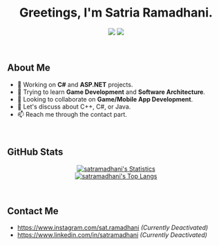 <h1 align="center">
  Greetings, I'm Satria Ramadhani.
</h1>

<p align="center">
  <img src="https://img.shields.io/badge/Nickname-Raintechi-lime" />
  <img src="https://img.shields.io/badge/Focus-Backend Development-blue" />
</p>
<br />

## About Me
- 🔭 Working on **C#** and **ASP.NET** projects.
- 📖 Trying to learn **Game Development** and **Software Architecture**.
- 🤝 Looking to collaborate on **Game/Mobile App Development**.
- 💬 Let's discuss about C++, C#, or Java.
- 📫 Reach me through the contact part.
<br />

## GitHub Stats

<div align="center">
  
  [![satramadhani's Statistics](https://github-readme-stats.vercel.app/api?username=satramadhani&show_icons=true&theme=transparent&rank_icon=github)](https://github.com/satramadhani)
  <br />
  [![satramadhani's Top Langs](https://github-readme-stats.vercel.app/api/top-langs/?username=satramadhani&theme=transparent)](https://github.com/satramadhani)

</div>
<br />

## Contact Me
- https://www.instagram.com/sat.ramadhani *(Currently Deactivated)*
- https://www.linkedin.com/in/satramadhani *(Currently Deactivated)*
